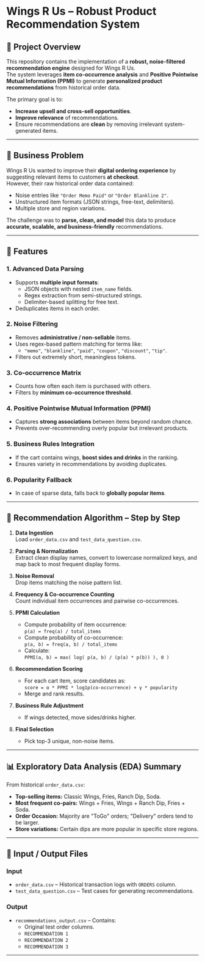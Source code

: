 # Wings R Us – Robust Product Recommendation System

## 📌 Project Overview
This repository contains the implementation of a **robust, noise-filtered recommendation engine** designed for Wings R Us.  
The system leverages **item co-occurrence analysis** and **Positive Pointwise Mutual Information (PPMI)** to generate **personalized product recommendations** from historical order data.

The primary goal is to:
- **Increase upsell and cross-sell opportunities**.
- **Improve relevance** of recommendations.
- Ensure recommendations are **clean** by removing irrelevant system-generated items.

---

## 🎯 Business Problem
Wings R Us wanted to improve their **digital ordering experience** by suggesting relevant items to customers **at checkout**.  
However, their raw historical order data contained:
- Noise entries like `"Order Memo Paid"` or `"Order Blankline 2"`.
- Unstructured item formats (JSON strings, free-text, delimiters).
- Multiple store and region variations.

The challenge was to **parse, clean, and model** this data to produce **accurate, scalable, and business-friendly** recommendations.

---

## 🚀 Features
### **1. Advanced Data Parsing**
- Supports **multiple input formats**:
  - JSON objects with nested `item_name` fields.
  - Regex extraction from semi-structured strings.
  - Delimiter-based splitting for free text.
- Deduplicates items in each order.

### **2. Noise Filtering**
- Removes **administrative / non-sellable** items.
- Uses regex-based pattern matching for terms like:
  - `"memo"`, `"blankline"`, `"paid"`, `"coupon"`, `"discount"`, `"tip"`.
- Filters out extremely short, meaningless tokens.

### **3. Co-occurrence Matrix**
- Counts how often each item is purchased with others.
- Filters by **minimum co-occurrence threshold**.

### **4. Positive Pointwise Mutual Information (PPMI)**
- Captures **strong associations** between items beyond random chance.
- Prevents over-recommending overly popular but irrelevant products.

### **5. Business Rules Integration**
- If the cart contains wings, **boost sides and drinks** in the ranking.
- Ensures variety in recommendations by avoiding duplicates.

### **6. Popularity Fallback**
- In case of sparse data, falls back to **globally popular items**.

---

## 🧠 Recommendation Algorithm – Step by Step
1. **Data Ingestion**  
   Load `order_data.csv` and `test_data_question.csv`.

2. **Parsing & Normalization**  
   Extract clean display names, convert to lowercase normalized keys, and map back to most frequent display forms.

3. **Noise Removal**  
   Drop items matching the noise pattern list.

4. **Frequency & Co-occurrence Counting**  
   Count individual item occurrences and pairwise co-occurrences.

5. **PPMI Calculation**  
   - Compute probability of item occurrence:  
     `p(a) = freq(a) / total_items`
   - Compute probability of co-occurrence:  
     `p(a, b) = freq(a, b) / total_items`
   - Calculate:  
     `PPMI(a, b) = max( log( p(a, b) / (p(a) * p(b)) ), 0 )`

6. **Recommendation Scoring**
   - For each cart item, score candidates as:  
     `score = α * PPMI * log1p(co-occurrence) + γ * popularity`
   - Merge and rank results.

7. **Business Rule Adjustment**
   - If wings detected, move sides/drinks higher.

8. **Final Selection**
   - Pick top-3 unique, non-noise items.

---

## 📊 Exploratory Data Analysis (EDA) Summary
From historical `order_data.csv`:
- **Top-selling items:** Classic Wings, Fries, Ranch Dip, Soda.
- **Most frequent co-pairs:** Wings + Fries, Wings + Ranch Dip, Fries + Soda.
- **Order Occasion:** Majority are "ToGo" orders; "Delivery" orders tend to be larger.
- **Store variations:** Certain dips are more popular in specific store regions.

---

## 📂 Input / Output Files
### **Input**
- `order_data.csv` – Historical transaction logs with `ORDERS` column.
- `test_data_question.csv` – Test cases for generating recommendations.

### **Output**
- `recommendations_output.csv` – Contains:
  - Original test order columns.
  - `RECOMMENDATION 1`
  - `RECOMMENDATION 2`
  - `RECOMMENDATION 3`

---


